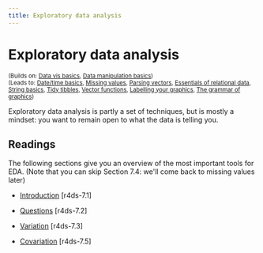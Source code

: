 ```yaml
---
title: Exploratory data analysis
---
```


<!-- Generated automatically from eda.yml. Do not edit by hand -->

# Exploratory data analysis
<small>(Builds on: [Data vis basics](vis-basics.md), [Data manipulation basics](manip-basics.md))</small>  
<small>(Leads to: [Date/time basics](datetime-basics.md), [Missing values](missing-values.md), [Parsing vectors](parse-vector.md), [Essentials of relational data](relational-basics.md), [String basics](string-basics.md), [Tidy tibbles](tidy-tibbles.md), [Vector functions](vector-functions.md), [Labelling your graphics](vis-labelling.md), [The grammar of graphics](vis-theory.md))</small>

Exploratory data analysis is partly a set of techniques, but is mostly a mindset: you want to remain open to what the data is telling you.

## Readings

The following sections give you an overview of the most important tools for
EDA. (Note that you can skip Section 7.4: we'll come back to missing values
later)

  * [Introduction](http://r4ds.had.co.nz/exploratory-data-analysis.html#introduction-3) [r4ds-7.1]

  * [Questions](http://r4ds.had.co.nz/exploratory-data-analysis.html#questions) [r4ds-7.2]

  * [Variation](http://r4ds.had.co.nz/exploratory-data-analysis.html#variation) [r4ds-7.3]

  * [Covariation](http://r4ds.had.co.nz/exploratory-data-analysis.html#covariation) [r4ds-7.5]



